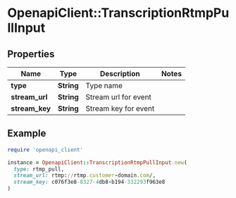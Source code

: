 # OpenapiClient::TranscriptionRtmpPullInput

## Properties

| Name | Type | Description | Notes |
| ---- | ---- | ----------- | ----- |
| **type** | **String** | Type name |  |
| **stream_url** | **String** | Stream url for event |  |
| **stream_key** | **String** | Stream key for event |  |

## Example

```ruby
require 'openapi_client'

instance = OpenapiClient::TranscriptionRtmpPullInput.new(
  type: rtmp_pull,
  stream_url: rtmp://rtmp.customer-domain.com/,
  stream_key: c076f3e8-8327-4db8-b194-332293f963e8
)
```

